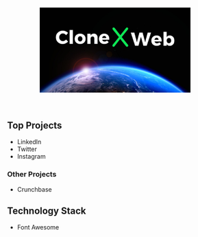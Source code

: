 <p align="center"><img src="/.assets/CloneXWeb-GitHub.jpg" alt="CloneXWeb" width="70%"></a></p><br>

## Top Projects
- LinkedIn
- Twitter
- Instagram

### Other Projects
- Crunchbase

## Technology Stack
- Font Awesome
